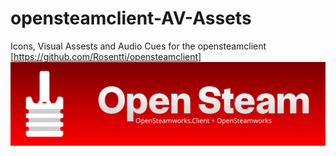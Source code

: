 # opensteamclient-AV-Assets
Icons, Visual Assests and Audio Cues for the opensteamclient [https://github.com/Rosentti/opensteamclient]
<img src="https://github.com/nPHYN1T3/opensteamclient-AV-Assets/blob/main/visuals/doc-header-1024x273.png">
